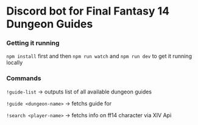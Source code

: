 # Discord bot for Final Fantasy 14 Dungeon Guides


### Getting it running 

`npm install` first and then `npm run watch` and `npm run dev` to get it running locally


### Commands
`!guide-list` -> outputs list of all available dungeon guides

`!guide <dungeon-name>` -> fetchs guide for <dungeon-name>

`!search <player-name>` -> fetchs info on ff14 character via XIV Api
